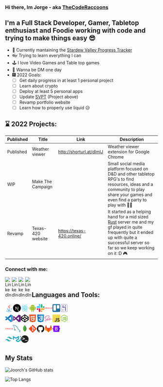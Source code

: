 
### Hi there, Im Jorge - aka [TheCodeRaccoons](https://www.thecoderaccoons.com/)

## I'm a Full Stack Developer, Gamer, Tabletop enthusiast and Foodie working with code and trying to make things easy 😎
- 🎲 Currently mantaining the [Stardew Valley Progress Tracker](https://thecoderaccoons.github.io/svprogresstracker/)
- 👓 Trying to learn everything I can
- 🕹  I love Video Games and Table top games
- 🐉 Wanna be DM one day
- 🎆 2022 Goals:
	- [ ] Get daily progress in at least 1 personal project
	- [ ] Learn about crypto
	- [ ] Deploy at least 5 personal apps
	- [ ] Update [SVPT](https://thecoderaccoons.github.io/svprogresstracker/) (Project above)
	- [ ] Revamp portfolio website
	- [ ] Learn how to properly use liquid 😥
	
## ⌛ 2022 Projects:

| Published | Title | Link | Description | 
|--|--|--|--|
| Published | Weather viewer | http://shorturl.at/dlmIJ | Weather viewer extension for Google Chrome |
| WIP | Make The Campaign |  | Small social media platform focused on D&D and other tabletop RPG's to find resources, ideas and a community to play share your games and even find a party to play with 🎲🐉 |
| Revamp | Texas-420 website | https://texas-420.online/ | It started as a helping hand for a  mid sized [Rust](https://rust.facepunch.com/) server me and my gf played in quite frequently but it ended up with quite a successful server so far so we keep working on it :D 🎮 |

### Connect with me: 
[<img align="left" alt="LinkedIn" width="22px" src="https://icon-library.com/images/website-icon-png-transparent/website-icon-png-transparent-9.jpg" />](https://www.thecoderaccoons.com/Contact)
[<img align="left" alt="LinkedIn" width="22px" src="https://www.thecoderaccoons.com/static/media/linkedin.625f1e7b.svg" />](https://www.linkedin.com/in/jacortezu)
[<img align="left" alt="LinkedIn" width="22px" src="https://www.thecoderaccoons.com/static/media/github.aeb378ab.svg" />](https://github.com/JorchCortez)
[<img align="left" alt="LinkedIn" width="22px" src="https://www.thecoderaccoons.com/static/media/fcc.20da15e1.svg" />](https://www.freecodecamp.org/coderaccoons) 

<br> 

## Languages and Tools:
<img align="left" alt="Java" width="26px" src="https://github.com/devicons/devicon/blob/master/icons/java/java-original.svg" />
<img align="left" alt="NextJs" width="26px" src="https://github.com/devicons/devicon/blob/master/icons/nextjs/nextjs-original.svg" />
<img align="left" alt="React" width="26px" src="https://github.com/devicons/devicon/blob/master/icons/react/react-original.svg" />
<img align="left" alt="Android" width="26px" src="https://github.com/devicons/devicon/blob/master/icons/android/android-original.svg" />
<img align="left" alt="Slack" width="26px" src="https://github.com/devicons/devicon/blob/master/icons/slack/slack-original.svg" />
<img align="left" alt="Oracle" width="26px" src="https://github.com/devicons/devicon/blob/master/icons/oracle/oracle-original.svg" />
<img align="left" alt="Trello" width="26px" src="https://github.com/devicons/devicon/blob/master/icons/trello/trello-plain.svg" />
<img align="left" alt="Heroku" width="26px" src="https://github.com/devicons/devicon/blob/master/icons/heroku/heroku-original.svg" /> 
<br/>
<br/>
<img align="left" alt="VS Code" width="26px" src="https://github.com/devicons/devicon/blob/master/icons/vscode/vscode-original.svg" /> 
<img align="left" alt="VS" width="26px" src="https://github.com/devicons/devicon/blob/master/icons/visualstudio/visualstudio-plain.svg" /> 
<img align="left" alt="Codepen" width="26px" src="https://github.com/devicons/devicon/blob/master/icons/codepen/codepen-plain.svg" />
<img align="left" alt="HTML5" width="26px" src="https://github.com/devicons/devicon/blob/master/icons/html5/html5-original.svg" />
<img align="left" alt="CSS3" width="26px" src="https://github.com/devicons/devicon/blob/master/icons/css3/css3-original.svg" />
<img align="left" alt="Sass" width="26px" src="https://github.com/devicons/devicon/blob/master/icons/sass/sass-original.svg" />
<img align="left" alt="JavaScript" width="26px" src="https://github.com/devicons/devicon/blob/master/icons/javascript/javascript-original.svg" />
<img align="left" alt="Node.js" width="26px" src="https://github.com/devicons/devicon/blob/master/icons/nodejs/nodejs-plain.svg" />
<br/>
<br/>
<img align="left" alt="ORACLE" width="26px" src="https://github.com/devicons/devicon/blob/master/icons/oracle/oracle-original.svg" />
<img align="left" alt="MySQL" width="26px" src="https://github.com/devicons/devicon/blob/master/icons/mysql/mysql-original.svg" />
<img align="left" alt="MongoDB" width="26px" src="https://github.com/devicons/devicon/blob/master/icons/mongodb/mongodb-original.svg" />
<img align="left" alt="Git" width="26px" src="https://github.com/devicons/devicon/blob/master/icons/git/git-original.svg" />
<img align="left" alt="GitHub" width="26px" src="https://github.com/devicons/devicon/blob/master/icons/github/github-original.svg" />
<img align="left" alt="GitLab" width="26px" src="https://github.com/devicons/devicon/blob/master/icons/gitlab/gitlab-original.svg" />
<img align="left" alt="Bootstrap" width="26px" src="https://github.com/devicons/devicon/blob/master/icons/bootstrap/bootstrap-original.svg" /> 
<br/>
<br/>
<img align="left" alt="Tailwind" width="26px" src="https://github.com/devicons/devicon/blob/master/icons/tailwindcss/tailwindcss-plain.svg" /> 
<img align="left" alt="Material" width="26px" src="https://github.com/devicons/devicon/blob/master/icons/materialui/materialui-plain.svg" /> 
<img align="left" alt="Terminal" width="26px" src="https://raw.githubusercontent.com/github/explore/80688e429a7d4ef2fca1e82350fe8e3517d3494d/topics/terminal/terminal.png" />

<br>
<br>

## My Stats

![Joorch's GitHub stats](https://github-readme-stats.vercel.app/api?username=JorchCortez&count_private=true&show_icons=true&theme=radical)

![Top Langs](https://github-readme-stats.vercel.app/api/top-langs/?username=JorchCortez&theme=radical&hide=ShaderLab&exclude_repo=Shroomdots)
